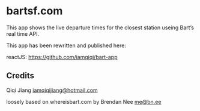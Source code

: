 # bartsf.com
This app shows the live departure times for the closest station useing Bart’s real time API.

This app has been rewritten and published here: 

reactJS: https://github.com/iamqiqi/bart-app

## Credits
Qiqi Jiang iamqiqijiang@hotmail.com

loosely based on whereisbart.com by Brendan Nee me@bn.ee

